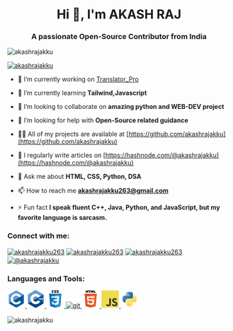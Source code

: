 <h1 align="center">Hi 👋, I'm AKASH RAJ</h1>
<h3 align="center">A passionate Open-Source Contributor from India</h3>

<p align="left"> <img src="https://komarev.com/ghpvc/?username=akashrajakku&label=Profile%20views&color=0e75b6&style=flat" alt="akashrajakku" /> </p>

<p align="left"> <a href="https://github.com/ryo-ma/github-profile-trophy"><img src="https://github-profile-trophy.vercel.app/?username=akashrajakku" alt="akashrajakku" /></a> </p>

- 🔭 I’m currently working on [Translator_Pro](https://github.com/akashrajakku/Google_Translator/blob/main/Translator.py)

- 🌱 I’m currently learning **Tailwind,Javascript**

- 👯 I’m looking to collaborate on **amazing python and WEB-DEV project**

- 🤝 I’m looking for help with **Open-Source related guidance**

- 👨‍💻 All of my projects are available at [https://github.com/akashrajakku](https://github.com/akashrajakku)

- 📝 I regularly write articles on [https://hashnode.com/@akashrajakku](https://hashnode.com/@akashrajakku)

- 💬 Ask me about **HTML, CSS, Python, DSA**

- 📫 How to reach me **akashrajakku263@gmail.com**

- ⚡ Fun fact **I speak fluent C++, Java, Python, and JavaScript, but my favorite language is sarcasm.**

<h3 align="left">Connect with me:</h3>
<p align="left">
<a href="https://twitter.com/akashrajakku263" target="blank"><img align="center" src="https://raw.githubusercontent.com/rahuldkjain/github-profile-readme-generator/master/src/images/icons/Social/twitter.svg" alt="akashrajakku263" height="30" width="40" /></a>
<a href="https://linkedin.com/in/akashrajakku263" target="blank"><img align="center" src="https://raw.githubusercontent.com/rahuldkjain/github-profile-readme-generator/master/src/images/icons/Social/linked-in-alt.svg" alt="akashrajakku263" height="30" width="40" /></a>
<a href="https://instagram.com/akashrajakku263" target="blank"><img align="center" src="https://raw.githubusercontent.com/rahuldkjain/github-profile-readme-generator/master/src/images/icons/Social/instagram.svg" alt="akashrajakku263" height="30" width="40" /></a>
<a href="https://hashnode.com/@akashrajakku" target="blank"><img align="center" src="https://raw.githubusercontent.com/rahuldkjain/github-profile-readme-generator/master/src/images/icons/Social/hashnode.svg" alt="@akashrajakku" height="30" width="40" /></a>
</p>

<h3 align="left">Languages and Tools:</h3>
<p align="left"> <a href="https://www.cprogramming.com/" target="_blank" rel="noreferrer"> <img src="https://raw.githubusercontent.com/devicons/devicon/master/icons/c/c-original.svg" alt="c" width="40" height="40"/> </a> <a href="https://www.w3schools.com/cpp/" target="_blank" rel="noreferrer"> <img src="https://raw.githubusercontent.com/devicons/devicon/master/icons/cplusplus/cplusplus-original.svg" alt="cplusplus" width="40" height="40"/> </a> <a href="https://www.w3schools.com/css/" target="_blank" rel="noreferrer"> <img src="https://raw.githubusercontent.com/devicons/devicon/master/icons/css3/css3-original-wordmark.svg" alt="css3" width="40" height="40"/> </a> <a href="https://git-scm.com/" target="_blank" rel="noreferrer"> <img src="https://www.vectorlogo.zone/logos/git-scm/git-scm-icon.svg" alt="git" width="40" height="40"/> </a> <a href="https://www.w3.org/html/" target="_blank" rel="noreferrer"> <img src="https://raw.githubusercontent.com/devicons/devicon/master/icons/html5/html5-original-wordmark.svg" alt="html5" width="40" height="40"/> </a> <a href="https://developer.mozilla.org/en-US/docs/Web/JavaScript" target="_blank" rel="noreferrer"> <img src="https://raw.githubusercontent.com/devicons/devicon/master/icons/javascript/javascript-original.svg" alt="javascript" width="40" height="40"/> </a> <a href="https://www.python.org" target="_blank" rel="noreferrer"> <img src="https://raw.githubusercontent.com/devicons/devicon/master/icons/python/python-original.svg" alt="python" width="40" height="40"/> </a> </p>

<p><img align="center" src="https://github-readme-stats.vercel.app/api/top-langs?username=akashrajakku&show_icons=true&locale=en&layout=compact" alt="akashrajakku" /></p>

